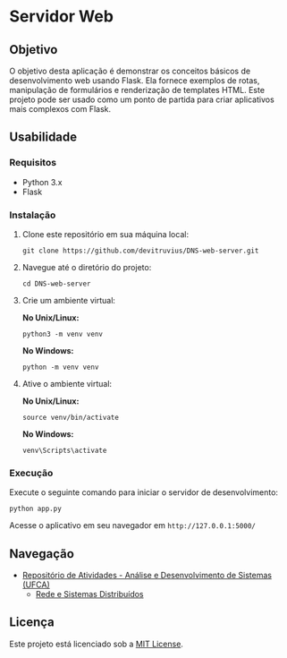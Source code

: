 # Servidor Web

## Objetivo
O objetivo desta aplicação é demonstrar os conceitos básicos de desenvolvimento web usando Flask. Ela fornece exemplos de rotas, manipulação de formulários e renderização de templates HTML. Este projeto pode ser usado como um ponto de partida para criar aplicativos mais complexos com Flask.

## Usabilidade

### Requisitos

- Python 3.x
- Flask

### Instalação

1. Clone este repositório em sua máquina local:

    ```
    git clone https://github.com/devitruvius/DNS-web-server.git
    ```

2. Navegue até o diretório do projeto:

    ```
    cd DNS-web-server
    ```

3. Crie um ambiente virtual:

   **No Unix/Linux:**

    ```
    python3 -m venv venv
    ```

   **No Windows:**

    ```
    python -m venv venv
    ```

4. Ative o ambiente virtual:

   **No Unix/Linux:**

    ```
    source venv/bin/activate
    ```

   **No Windows:**

    ```
    venv\Scripts\activate
    ```

### Execução

Execute o seguinte comando para iniciar o servidor de desenvolvimento:

  ```
  python app.py
  ```
    
Acesse o aplicativo em seu navegador em `http://127.0.0.1:5000/`

## Navegação
* [Repositório de Atividades - Análise e Desenvolvimento de Sistemas (UFCA)](https://github.com/devitruvius/college-repository)
    * [Rede e Sistemas Distribuídos](https://github.com/devitruvius/ADS-distributed-networks-systems)

## Licença

Este projeto está licenciado sob a [MIT License](LICENSE).
